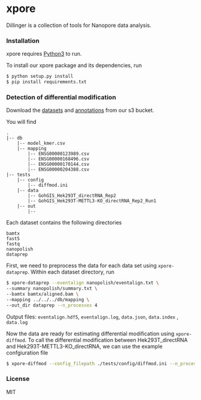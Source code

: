 # xpore

Dillinger is a collection of tools for Nanopore data analysis.

### Installation

xpore requires [Python3](https://www.python.org) to run.

To install our xpore package and its dependencies, run

```sh
$ python setup.py install
$ pip install requirements.txt 
```

### Detection of differential modification
Download the [datasets](s3://all-public-data.store.genome.sg/xpore/tests) and [annotations](s3://all-public-data.store.genome.sg/xpore/db) from our s3 bucket.

You will find 
```
.
|-- db
    |-- model_kmer.csv
    |-- mapping
        |-- ENSG00000123989.csv
        |-- ENSG00000168496.csv
        |-- ENSG00000170144.csv
        |-- ENSG00000204388.csv
|-- tests
    |-- config
        |-- diffmod.ini
    |-- data
        |-- GohGIS_Hek293T_directRNA_Rep2
        |-- GohGIS_Hek293T-METTL3-KO_directRNA_Rep2_Run1
    |-- out
        |--
```
Each dataset contains the following directories
```
bamtx 
fast5
fastq
nanopolish
dataprep
```

First, we need to preprocess the data for each data set using `xpore-dataprep`. Within each dataset directory, run
```sh
$ xpore-dataprep --eventalign nanopolish/eventalign.txt \
--summary nanopolish/summary.txt \
--bamtx bamtx/aligned.bam \
--mapping ../../../db/mapping \
--out_dir dataprep --n_processes 4
```
Output files: `eventalign.hdf5`, `eventalign.log`, `data.json`, `data.index` , `data.log`

Now the data are ready for estimating differential modification using `xpore-diffmod`. To call the differential modification between Hek293T_directRNA and Hek293T-METTL3-KO_directRNA, we can use the example confgiuration file 
```sh
$ xpore-diffmod --config_filepath ./tests/config/diffmod.ini --n_processes 4
```
### License
MIT


